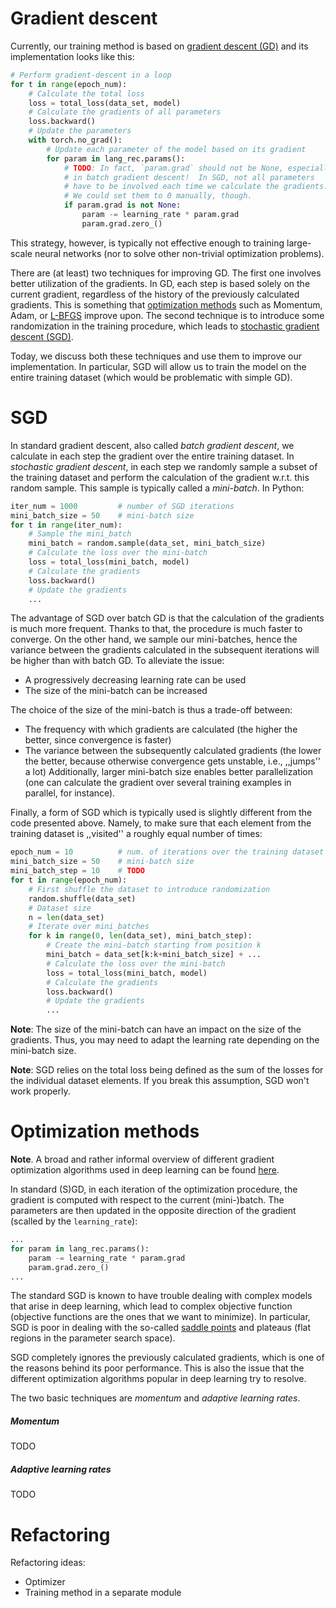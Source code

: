 # Gradient descent

Currently, our training method is based on [gradient descent
(GD)](https://en.wikipedia.org/wiki/Gradient_descent) and its implementation
looks like this:
```python
# Perform gradient-descent in a loop
for t in range(epoch_num):
    # Calculate the total loss
    loss = total_loss(data_set, model)
    # Calculate the gradients of all parameters
    loss.backward()
    # Update the parameters
    with torch.no_grad():
        # Update each parameter of the model based on its gradient
        for param in lang_rec.params():
            # TODO: In fact, `param.grad` should not be None, especially
            # in batch gradient descent!  In SGD, not all parameters 
            # have to be involved each time we calculate the gradients.
            # We could set them to 0 manually, though.
            if param.grad is not None:
                param -= learning_rate * param.grad
                param.grad.zero_()
```

This strategy, however, is typically not effective enough to training
large-scale neural networks (nor to solve other non-trivial optimization
problems).

There are (at least) two techniques for improving GD.  The first one involves
better utilization of the gradients.  In GD, each step is based solely on the
current gradient, regardless of the history of the previously calculated
gradients.  This is something that [optimization
methods](#optimization-methods) such as Momentum, Adam, or [L-BFGS](l-bfgs)
improve upon.  The second technique is to introduce some randomization in the
training procedure, which leads to [stochastic gradient descent (SGD)](#SGD).

Today, we discuss both these techniques and use them to improve our
implementation.  In particular, SGD will allow us to train the model on the
entire training dataset (which would be problematic with simple GD).

<!---
**Note**: The two techniques are not always distinguished, perhaps because
using the ,,history of gradients'' is especially beneficial for SGD.
Nevertheless, they are independent in that Momentum or Adam could be in
principle used with standard GD and, vice-versa, SGD doesn't require Momentum
or Adam.
-->

# SGD

In standard gradient descent, also called *batch gradient descent*, we
calculate in each step the gradient over the entire training dataset.  In
*stochastic gradient descent*, in each step we randomly sample a subset of the
training dataset and perform the calculation of the gradient w.r.t. this random
sample.  This sample is typically called a *mini-batch*.  In Python:
```python
iter_num = 1000         # number of SGD iterations
mini_batch_size = 50    # mini-batch size
for t in range(iter_num):
    # Sample the mini_batch
    mini_batch = random.sample(data_set, mini_batch_size)
    # Calculate the loss over the mini-batch
    loss = total_loss(mini_batch, model)
    # Calculate the gradients
    loss.backward()
    # Update the gradients
    ...
```
The advantage of SGD over batch GD is that the calculation of the gradients is
much more frequent.  Thanks to that, the procedure is much faster to converge.
On the other hand, we sample our mini-batches, hence the variance between the
gradients calculated in the subsequent iterations will be higher than with
batch GD.  To alleviate the issue:
* A progressively decreasing learning rate can be used
* The size of the mini-batch can be increased

The choice of the size of the mini-batch is thus a trade-off between:
* The frequency with which gradients are calculated (the higher the better,
  since convergence is faster)
* The variance between the subsequently calculated gradients (the lower the
  better, because otherwise convergence gets unstable, i.e., ,,jumps'' a lot)
Additionally, larger mini-batch size enables better parallelization (one can
calculate the gradient over several training examples in parallel, for
instance).

Finally, a form of SGD which is typically used is slightly different from the
code presented above.  Namely, to make sure that each element from the training
dataset is ,,visited'' a roughly equal number of times:
```python
epoch_num = 10          # num. of iterations over the training dataset
mini_batch_size = 50    # mini-batch size
mini_batch_step = 10    # TODO
for t in range(epoch_num):
    # First shuffle the dataset to introduce randomization
    random.shuffle(data_set)
    # Dataset size
    n = len(data_set)
    # Iterate over mini_batches
    for k in range(0, len(data_set), mini_batch_step):
        # Create the mini-batch starting from position k
        mini_batch = data_set[k:k+mini_batch_size] + ...
        # Calculate the loss over the mini-batch
        loss = total_loss(mini_batch, model)
        # Calculate the gradients
        loss.backward()
        # Update the gradients
        ...
```

**Note**: The size of the mini-batch can have an impact on the size of the
gradients.  Thus, you may need to adapt the learning rate depending on the
mini-batch size.

**Note**: SGD relies on the total loss being defined as the sum of the losses
for the individual dataset elements.  If you break this assumption, SGD won't
work properly.

# Optimization methods

**Note**.  A broad and rather informal overview of different gradient
optimization algorithms used in deep learning can be found [here](gd-overview).
<!--- In practice, the *Adam* algorithm is typically -->

In standard (S)GD, in each iteration of the optimization procedure, the
gradient is computed with respect to the current (mini-)batch. The parameters
are then updated in the opposite direction of the gradient (scalled by the
`learning_rate`):
```python
...
for param in lang_rec.params():
    param -= learning_rate * param.grad
    param.grad.zero_()
...
```

The standard SGD is known to have trouble dealing with complex models that
arise in deep learning, which lead to complex objective function (objective
functions are the ones that we want to minimize).  In particular, SGD is poor
in dealing with the so-called [saddle points](saddle) and plateaus (flat
regions in the parameter search space).

SGD completely ignores the previously calculated gradients, which is one of the
reasons behind its poor performance.  This is also the issue that the different
optimization algorithms popular in deep learning try to resolve.

The two basic techniques are *momentum* and *adaptive learning rates*.

##### Momentum

TODO

##### Adaptive learning rates

TODO



# Refactoring

Refactoring ideas:
* Optimizer
* Training method in a separate module


[l-bfgs]: https://en.wikipedia.org/wiki/Limited-memory_BFGS "Limited-memory BFGS"
[gd-overview]: https://ruder.io/optimizing-gradient-descent/ "Overview of GD algorithms"
[saddle]: https://en.wikipedia.org/wiki/Saddle_point "Saddle point"
